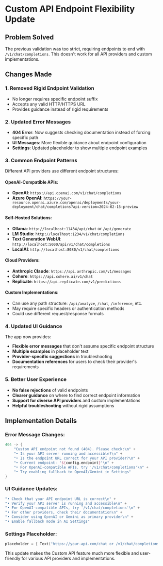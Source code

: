 # Custom API Endpoint Flexibility Update

## Problem Solved
The previous validation was too strict, requiring endpoints to end with `/v1/chat/completions`. This doesn't work for all API providers and custom implementations.

## Changes Made

### 1. **Removed Rigid Endpoint Validation**
- No longer requires specific endpoint suffix
- Accepts any valid HTTP/HTTPS URL
- Provides guidance instead of rigid requirements

### 2. **Updated Error Messages**
- **404 Error**: Now suggests checking documentation instead of forcing specific path
- **UI Messages**: More flexible guidance about endpoint configuration
- **Settings**: Updated placeholder to show multiple endpoint examples

### 3. **Common Endpoint Patterns**
Different API providers use different endpoint structures:

#### OpenAI-Compatible APIs:
- **OpenAI**: `https://api.openai.com/v1/chat/completions`
- **Azure OpenAI**: `https://your-resource.openai.azure.com/openai/deployments/your-deployment/chat/completions?api-version=2024-02-15-preview`

#### Self-Hosted Solutions:
- **Ollama**: `http://localhost:11434/api/chat` or `/api/generate`
- **LM Studio**: `http://localhost:1234/v1/chat/completions`
- **Text Generation WebUI**: `http://localhost:5000/api/v1/chat/completions`
- **LocalAI**: `http://localhost:8080/v1/chat/completions`

#### Cloud Providers:
- **Anthropic Claude**: `https://api.anthropic.com/v1/messages`
- **Cohere**: `https://api.cohere.ai/v1/chat`
- **Replicate**: `https://api.replicate.com/v1/predictions`

#### Custom Implementations:
- Can use any path structure: `/api/analyze`, `/chat`, `/inference`, etc.
- May require specific headers or authentication methods
- Could use different request/response formats

### 4. **Updated UI Guidance**
The app now provides:
- **Flexible error messages** that don't assume specific endpoint structure
- **Multiple examples** in placeholder text
- **Provider-specific suggestions** in troubleshooting
- **Documentation references** for users to check their provider's requirements

### 5. **Better User Experience**
- **No false rejections** of valid endpoints
- **Clearer guidance** on where to find correct endpoint information
- **Support for diverse API providers** and custom implementations
- **Helpful troubleshooting** without rigid assumptions

## Implementation Details

### Error Message Changes:
```kotlin
404 -> {
    "Custom API endpoint not found (404). Please check:\n" +
    "• Is your API server running and accessible?\n" +
    "• Is the endpoint URL correct for your API provider?\n" +
    "• Current endpoint: '${config.endpoint}'\n" +
    "• For OpenAI-compatible APIs, try '/v1/chat/completions'\n" +
    "• Try enabling fallback to OpenAI/Gemini in Settings"
}
```

### UI Guidance Updates:
```kotlin
"• Check that your API endpoint URL is correct\n" +
"• Verify your API server is running and accessible\n" +
"• For OpenAI-compatible APIs, try '/v1/chat/completions'\n" +
"• For other providers, check their documentation\n" +
"• Consider using OpenAI or Gemini as primary provider\n" +
"• Enable fallback mode in AI Settings"
```

### Settings Placeholder:
```kotlin
placeholder = { Text("https://your-api.com/chat or /v1/chat/completions") }
```

This update makes the Custom API feature much more flexible and user-friendly for various API providers and implementations.
